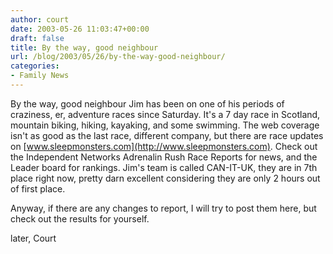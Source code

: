 ```yaml
---
author: court
date: 2003-05-26 11:03:47+00:00
draft: false
title: By the way, good neighbour
url: /blog/2003/05/26/by-the-way-good-neighbour/
categories:
- Family News
---
```


By the way, good neighbour Jim has been on one of his periods of craziness, er, adventure races since Saturday.  It's a 7 day race in Scotland, mountain biking, hiking, kayaking, and some swimming.  The web coverage isn't as good as the last race, different company, but there are race updates on [www.sleepmonsters.com](http://www.sleepmonsters.com).  Check out the Independent Networks Adrenalin Rush Race Reports for news, and the Leader board for rankings.  Jim's team is called CAN-IT-UK, they are in 7th place right now, pretty darn excellent considering they are only 2 hours out of first place.

Anyway, if there are any changes to report, I will try to post them here, but check out the results for yourself.

later,
Court
